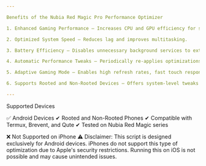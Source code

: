 ```yaml
---

Benefits of the Nubia Red Magic Pro Performance Optimizer

1. Enhanced Gaming Performance – Increases CPU and GPU efficiency for smoother gameplay.

2. Optimized System Speed – Reduces lag and improves multitasking.

3. Battery Efficiency – Disables unnecessary background services to extend battery life.

4. Automatic Performance Tweaks – Periodically re-applies optimizations for long-term improvements.

5. Adaptive Gaming Mode – Enables high refresh rates, fast touch response, and fan cooling (for supported devices).

6. Supports Rooted and Non-Rooted Devices – Offers system-level tweaks for root users and safe optimizations for non-root users.

---
```


Supported Devices

✅ Android Devices
✔ Rooted and Non-Rooted Phones
✔ Compatible with Termux, Brevent, and Qute
✔ Tested on Nubia Red Magic series

❌ Not Supported on iPhone
⚠ Disclaimer: This script is designed exclusively for Android devices. iPhones do not support this type of optimization due to Apple's security restrictions. Running this on iOS is not possible and may cause unintended issues.
